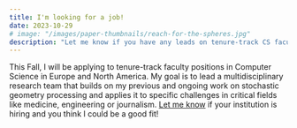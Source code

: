 ```yaml
---
title: I'm looking for a job!
date: 2023-10-29
# image: "/images/paper-thumbnails/reach-for-the-spheres.jpg"
description: "Let me know if you have any leads on tenure-track CS faculty positions!"
---
```


This Fall, I will be applying to tenure-track faculty positions in Computer Science in Europe and North America. My goal is to lead a multidisciplinary research team that builds on my previous and ongoing work on stochastic geometry processing and applies it to specific challenges in critical fields like medicine, engineering or journalism. [Let me know](mailto:sgsellan@cs.toronto.edu) if your institution is hiring and you think I could be a good fit!